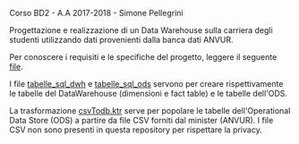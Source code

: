 Corso BD2 - A.A 2017-2018 - Simone Pellegrini

Progettazione e realizzazione di un Data Warehouse sulla carriera degli studenti utilizzando dati provenienti dalla banca dati ANVUR.

Per conoscere i requisiti e le specifiche del progetto, leggere il seguente [file](https://github.com/spellegrini1995/MyFirstDWSystem/blob/master/extra/dwh_ava_requisiti_20180517.pdf).

I file [tabelle_sql_dwh](https://github.com/spellegrini1995/MyFirstDWSystem/blob/master/sql/tabelle_sql_dwh) e [tabelle_sql_ods](https://github.com/spellegrini1995/MyFirstDWSystem/blob/master/sql/tabelle_sql_dwh) servono per creare rispettivamente le tabelle del DataWarehouse (dimensioni e fact table) e le tabelle dell'ODS.

La trasformazione [csvTodb.ktr](https://github.com/spellegrini1995/MyFirstDWSystem/blob/master/etl/csvTodb.ktr) serve per popolare le tabelle dell'Operational Data Store (ODS) a partire da file CSV forniti dal minister (ANVUR). 
I file CSV non sono presenti in questa repository per rispettare la privacy.





